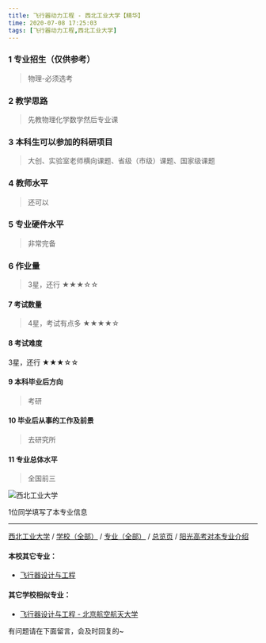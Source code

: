```yaml
---
title: 飞行器动力工程 - 西北工业大学【精华】
time: 2020-07-08 17:25:03
tags: [飞行器动力工程,西北工业大学]
---
```

### 1 专业招生（仅供参考）  
> 物理-必须选考


### 2 教学思路
> 先教物理化学数学然后专业课


### 3 本科生可以参加的科研项目
>  大创、实验室老师横向课题、省级（市级）课题、国家级课题


### 4 教师水平
> 还可以


### 5 专业硬件水平
> 非常完备


### 6 作业量
>3星，还行
★★★☆☆


#### 7 考试数量
>4星，考试有点多
★★★★☆


#### 8 考试难度
> 
3星，还行
★★★☆☆


#### 9 本科毕业后方向
> 考研


#### 10 毕业后从事的工作及前景
> 去研究所


#### 11 专业总体水平
> 全国前三


![西北工业大学](http://upload-images.jianshu.io/upload_images/6206192-b760a097aac91661.jpeg?imageMogr2/auto-orient/strip%7CimageView2/2/w/1240)


1位同学填写了本专业信息
***
[西北工业大学](https://univgo.github.io/2020/07/08/西北工业大学) / [学校（全部）](https://univgo.github.io/2020/07/09/学校汇总页) / [专业（全部）](https://univgo.github.io/2020/07/09/专业汇总页) / [总览页](https://univgo.github.io/2020/07/09/总览) / [阳光高考对本专业介绍](http://gaokao.chsi.com.cn/sch/zyk/view.do?schId=73396601&specId=73384756
)
#### 本校其它专业：
- [飞行器设计与工程](https://univgo.github.io/2020/07/08/飞行器设计与工程%20-%20西北工业大学)

#### 其它学校相似专业：
- [飞行器设计与工程 - 北京航空航天大学](https://univgo.github.io/2020/07/08/飞行器设计与工程%20-%20北京航空航天大学)

有问题请在下面留言，会及时回复的~